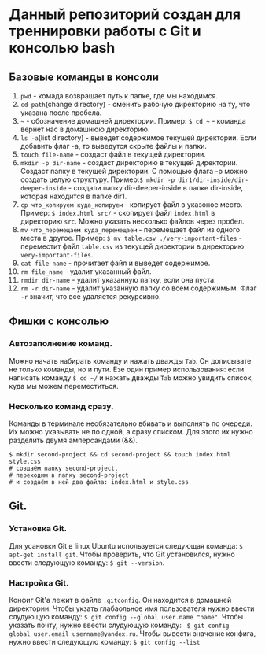 # Данный репозиторий создан для треннировки работы с Git и консолью bash

## Базовые команды в консоли

1. ```pwd``` - комада возвращает путь к папке, где мы находимся.
2. ```cd path```(change directory) - сменить рабочую директорию на ту, что указана после пробела.
3. ```~``` - обозначение домашней директории. Пример: ```$ cd ~``` - команда вернет нас в домашнюю директорию.
4. ```ls -a```(list directory) - выведет содержимое текущей директории. Если добавить флаг -a,
то выведутся скрыте файлы и папки.
5. ```touch file-name``` - создаст файл в текущей директории.
6. ```mkdir -p dir-name``` - создаст директорию в текущей директории. Создаст папку в текущей директории. С помощью флага -p можно создать целую структуру. Пример:```$ mkdir -p dir1/dir-inside/dir-deeper-inside``` - создали папку dir-deeper-inside в папке dir-inside, которая находится в папке dir1.
7. ```cp что_копируем куда_копируем``` - копирует файл в указоное место. Пример: ```$ index.html src/``` - скопирует файл ```index.html``` в директорию ```src```. Можно указать несколько файлов через пробел.
8. ```mv что_перемещаем куда_перемещаем``` - перемещает файл из одного места в другое. Пример: ```$ mv table.csv ./very-important-files``` - переместит файл ```table.csv``` из текущей директории в директорию ```very-important-files```.
9. ```cat file-name``` - прочитает файл и выведет содержимое.
10. ```rm file_name``` - удалит указанный файл.
11. ```rmdir dir-name``` - удалит указанную папку, если она пуста.
12. ```rm -r dir-name``` - удалит указанную папку со всем содержимым. Флаг ```-r``` значит, что все удаляется рекурсивно.

## Фишки с консолью

### Автозаполнение команд. 
Можно начать набирать команду и нажать дважды ```Tab```. Он дописывате не только команды, но и пути. Езе один пример использования: если написать команду ```$ cd ~/``` и нажать дважды ```Tab``` можно увидить список, куда мы можем переместиться.

### Несколько команд сразу.
Команды в терминале необязательно вбивать и выполнять по очереди. Их можно указывать не по одной, а сразу списком. Для этого их нужно разделить двумя амперсандами (&&).
```
$ mkdir second-project && cd second-project && touch index.html style.css
# создаём папку second-project,
# переходим в папку second-project
# и создаём в ней два файла: index.html и style.css
```

## Git.

### Установка Git.
Для усановки Git в linux Ubuntu используется следующая команда: ```$ apt-get install git```.
Чтобы проверить, что Git установился, нужно ввести следующую команду: ```$ git --version```.

### Настройка Git.
Конфиг Git'a лежит в файле ```.gitconfig```. Он находится в домашней директории. Чтобы укзать глабаольное имя пользователя нужно ввести слудующую команду: ```$ git config --global user.name "name"```. Чтобы указать почту, нужно ввести слудующую команду: ``` $ git config --global user.email username@yandex.ru```. Чтобы вывести значение конфига, нужно ввести следующую команду: ```$ git config --list```


 	
